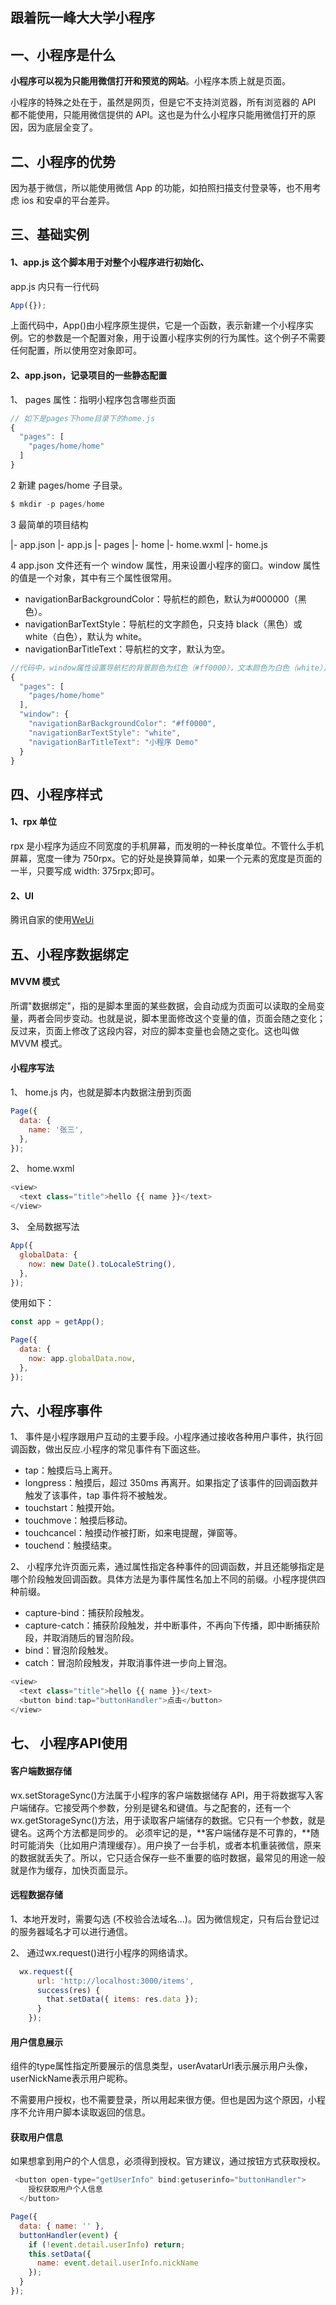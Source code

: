 ## 跟着阮一峰大大学小程序

## 一、小程序是什么

**小程序可以视为只能用微信打开和预览的网站**。小程序本质上就是页面。

小程序的特殊之处在于，虽然是网页，但是它不支持浏览器，所有浏览器的 API 都不能使用，只能用微信提供的 API。这也是为什么小程序只能用微信打开的原因，因为底层全变了。

## 二、小程序的优势

因为基于微信，所以能使用微信 App 的功能，如拍照扫描支付登录等，也不用考虑 ios 和安卓的平台差异。

## 三、基础实例

#### 1、app.js 这个脚本用于对整个小程序进行初始化、

app.js 内只有一行代码

```js
App({});
```

上面代码中，App()由小程序原生提供，它是一个函数，表示新建一个小程序实例。它的参数是一个配置对象，用于设置小程序实例的行为属性。这个例子不需要任何配置，所以使用空对象即可。

#### 2、app.json，记录项目的一些静态配置

1、 pages 属性：指明小程序包含哪些页面

```js
// 如下是pages下home目录下的home.js
{
  "pages": [
    "pages/home/home"
  ]
}
```

2 新建 pages/home 子目录。

```js
$ mkdir -p pages/home
```

3 最简单的项目结构

|- app.json
|- app.js
|- pages
|- home
|- home.wxml
|- home.js

4 app.json 文件还有一个 window 属性，用来设置小程序的窗口。window 属性的值是一个对象，其中有三个属性很常用。

- navigationBarBackgroundColor：导航栏的颜色，默认为#000000（黑色）。
- navigationBarTextStyle：导航栏的文字颜色，只支持 black（黑色）或 white（白色），默认为 white。
- navigationBarTitleText：导航栏的文字，默认为空。

```js
//代码中，window属性设置导航栏的背景颜色为红色（#ff0000），文本颜色为白色（white），标题文字为"小程序 Demo"。
{
  "pages": [
    "pages/home/home"
  ],
  "window": {
    "navigationBarBackgroundColor": "#ff0000",
    "navigationBarTextStyle": "white",
    "navigationBarTitleText": "小程序 Demo"
  }
}
```

## 四、小程序样式

#### 1、rpx 单位

rpx 是小程序为适应不同宽度的手机屏幕，而发明的一种长度单位。不管什么手机屏幕，宽度一律为 750rpx。它的好处是换算简单，如果一个元素的宽度是页面的一半，只要写成 width: 375rpx;即可。

#### 2、UI

腾讯自家的使用[WeUi](https://github.com/Tencent/weui)

## 五、小程序数据绑定

#### MVVM 模式

所谓"数据绑定"，指的是脚本里面的某些数据，会自动成为页面可以读取的全局变量，两者会同步变动。也就是说，脚本里面修改这个变量的值，页面会随之变化；反过来，页面上修改了这段内容，对应的脚本变量也会随之变化。这也叫做 MVVM 模式。

#### 小程序写法

1、 home.js 内，也就是脚本内数据注册到页面

```js
Page({
  data: {
    name: '张三',
  },
});
```

2、 home.wxml

```js
<view>
  <text class="title">hello {{ name }}</text>
</view>
```

3、 全局数据写法

```js
App({
  globalData: {
    now: new Date().toLocaleString(),
  },
});
```

使用如下：

```js
const app = getApp();

Page({
  data: {
    now: app.globalData.now,
  },
});
```

## 六、小程序事件

1、 事件是小程序跟用户互动的主要手段。小程序通过接收各种用户事件，执行回调函数，做出反应.小程序的常见事件有下面这些。

- tap：触摸后马上离开。
- longpress：触摸后，超过 350ms 再离开。如果指定了该事件的回调函数并触发了该事件，tap 事件将不被触发。
- touchstart：触摸开始。
- touchmove：触摸后移动。
- touchcancel：触摸动作被打断，如来电提醒，弹窗等。
- touchend：触摸结束。

2、 小程序允许页面元素，通过属性指定各种事件的回调函数，并且还能够指定是哪个阶段触发回调函数。具体方法是为事件属性名加上不同的前缀。小程序提供四种前缀。

- capture-bind：捕获阶段触发。
- capture-catch：捕获阶段触发，并中断事件，不再向下传播，即中断捕获阶段，并取消随后的冒泡阶段。
- bind：冒泡阶段触发。
- catch：冒泡阶段触发，并取消事件进一步向上冒泡。

```js
<view>
  <text class="title">hello {{ name }}</text>
  <button bind:tap="buttonHandler">点击</button>
</view>
```

## 七、 小程序API使用

####  客户端数据存储

wx.setStorageSync()方法属于小程序的客户端数据储存 API，用于将数据写入客户端储存。它接受两个参数，分别是键名和键值。与之配套的，还有一个wx.getStorageSync()方法，用于读取客户端储存的数据。它只有一个参数，就是键名。这两个方法都是同步的。
必须牢记的是，**客户端储存是不可靠的，**随时可能消失（比如用户清理缓存）。用户换了一台手机，或者本机重装微信，原来的数据就丢失了。所以，它只适合保存一些不重要的临时数据，最常见的用途一般就是作为缓存，加快页面显示。

####  远程数据存储

1、本地开发时，需要勾选 (不校验合法域名...)。因为微信规定，只有后台登记过的服务器域名才可以进行通信。

2、 通过wx.request()进行小程序的网络请求。
```js
  wx.request({
      url: 'http://localhost:3000/items',
      success(res) {
        that.setData({ items: res.data });
      }
    });
```

#### 用户信息展示

<open-data>组件的type属性指定所要展示的信息类型，userAvatarUrl表示展示用户头像，userNickName表示用户昵称。

<open-data>不需要用户授权，也不需要登录，所以用起来很方便。但也是因为这个原因，小程序不允许用户脚本读取<open-data>返回的信息。

#### 获取用户信息

如果想拿到用户的个人信息，必须得到授权。官方建议，通过按钮方式获取授权。

```js
 <button open-type="getUserInfo" bind:getuserinfo="buttonHandler">
    授权获取用户个人信息
  </button>
```

```js
Page({
  data: { name: '' },
  buttonHandler(event) {
    if (!event.detail.userInfo) return;
    this.setData({
      name: event.detail.userInfo.nickName
    });
  }
});
```